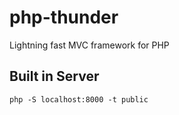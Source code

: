 # php-thunder
Lightning fast MVC framework for PHP

## Built in Server
`php -S localhost:8000 -t public`